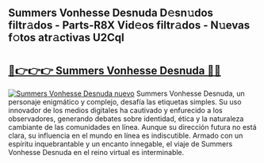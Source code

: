 ## Summers Vonhesse Desnuda D𝚎sn𝚞dos filtr𝚊dos - Parts-R8X Vid𝚎os filtr𝚊dos - N𝚞evas f𝚘tos atr𝚊ctivas U2CqI

# <h2><a href="http://mbaa8d.tromn.icu/?c=Summers+Vonhesse+Desnuda">🔗👉👉👉 Summers Vonhesse Desnuda 🔗🔗</a></h2>

[![Summers Vonhesse Desnuda nuevo](https://i.imgur.com/pEAQMta.gif)](http://mbaa8d.tromn.icu/?c=Summers+Vonhesse+Desnuda)
Summers Vonhesse Desnuda, un personaje enigmático y complejo, desafía las etiquetas simples. Su uso innovador de los medios digitales ha cautivado y enfurecido a los observadores, generando debates sobre identidad, ética y la naturaleza cambiante de las comunidades en línea. Aunque su dirección futura no está clara, su influencia en el mundo en línea es indiscutible. Armado con un espíritu inquebrantable y un encanto innegable, el viaje de Summers Vonhesse Desnuda en el reino virtual es interminable.
